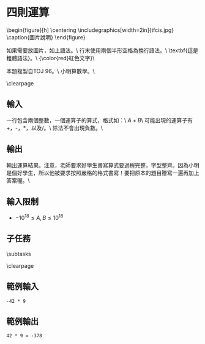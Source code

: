 # 四則運算

\begin{figure}[h]
\centering
\includegraphics[width=2in]{tfcis.jpg}
\caption{圖片說明}
\end{figure}

如果需要放圖片，如上語法。\\
行末使用兩個半形空格為換行語法。\\
\textbf{這是粗體語法}。\\
{\color{red}紅色文字}\\

本題複製自TOJ 96。\\
小明算數學。\\

\clearpage

## 輸入
一行包含兩個整數，一個運算子的算式，格式如：\\
$A + B$\\
可能出現的運算子有+，-，*，以及/。\\
除法不會出現負數。\\

## 輸出
輸出運算結果。注意，老師要求好學生書寫算式要過程完整，字型整齊。因為小明是個好學生，所以他被要求按照嚴格的格式書寫！要把原本的題目謄寫一遍再加上答案喔。\\

## 輸入限制
 - $-10^{18} \leq A, B \leq 10^{18}$

## 子任務
\subtasks

\clearpage

## 範例輸入
```
-42 * 9
```

## 範例輸出
```
42 * 9 = -378
```
